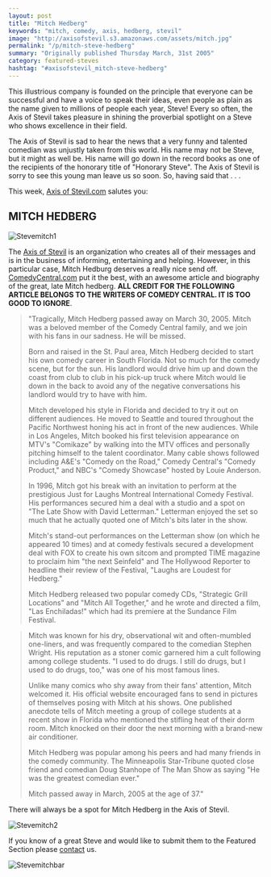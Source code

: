 ```yaml
---
layout: post
title: "Mitch Hedberg"
keywords: "mitch, comedy, axis, hedberg, stevil"
image: "http://axisofstevil.s3.amazonaws.com/assets/mitch.jpg"
permalink: "/p/mitch-steve-hedberg"
summary: "Originally published Thursday March, 31st 2005"
category: featured-steves
hashtag: "#axisofstevil_mitch-steve-hedberg"
---
```


[id_1]: http://axisofstevil.s3.amazonaws.com/assets/mitch.jpg "Stevemitch1"[id_2]: http://axisofstevil.s3.amazonaws.com/assets/mitch1.jpg "Stevemitch2"[id_3]: http://axisofstevil.s3.amazonaws.com/assets/hedberg.gif "Stevemitchbar"
This illustrious company is founded on the principle that everyone can be successful and have a voice to speak their ideas, even people as plain as the name given to millions of people each year, Steve! Every so often, the Axis of Stevil takes pleasure in shining the proverbial spotlight on a Steve who shows excellence in their field.

The Axis of Stevil is sad to hear the news that a very funny and talented comedian was unjustly taken from this world. His name may not be Steve, but it might as well be. His name will go down in the record books as one of the recipients of the honorary title of "Honorary Steve". The Axis of Stevil is sorry to see this young man leave us so soon. So, having said that . . .

This week, [Axis of Stevil.com](/ "Axis of Stevil.com") salutes you:

## MITCH HEDBERG ##

![Stevemitch1][id_1]

The [Axis of Stevil](/ "Axis of Stevil") is an organization who creates all of their messages and is in the business of informing, entertaining and helping. However, in this particular case, Mitch Hedburg deserves a really nice send off. [ComedyCentral.com](http://www.comedycentral.com/standup/central/detail.jhtml?p=/comedians/h/mitch_hedberg.xml "ComedyCentral.com") put it the best, with an awesome article and biography of the great, late Mitch hedberg. **ALL CREDIT FOR THE FOLLOWING ARTICLE BELONGS TO THE WRITERS OF COMEDY CENTRAL. IT IS TOO GOOD TO IGNORE**.

> "Tragically, Mitch Hedberg passed away on March 30, 2005. Mitch was a beloved member of the Comedy Central family, and we join with his fans in our sadness. He will be missed.
>
> Born and raised in the St. Paul area, Mitch Hedberg decided to start his own comedy career in South Florida. Not so much for the comedy scene, but for the sun. His landlord would drive him up and down the coast from club to club in his pick-up truck where Mitch would lie down in the back to avoid any of the negative conversations his landlord would try to have with him.
>
> Mitch developed his style in Florida and decided to try it out on different audiences. He moved to Seattle and toured throughout the Pacific Northwest honing his act in front of the new audiences. While in Los Angeles, Mitch booked his first television appearance on MTV's "Comikaze" by walking into the MTV offices and personally pitching himself to the talent coordinator. Many cable shows followed including A&E's "Comedy on the Road," Comedy Central's "Comedy Product," and NBC's "Comedy Showcase" hosted by Louie Anderson.
>
> In 1996, Mitch got his break with an invitation to perform at the prestigious Just for Laughs Montreal International Comedy Festival. His performances secured him a deal with a studio and a spot on "The Late Show with David Letterman." Letterman enjoyed the set so much that he actually quoted one of Mitch's bits later in the show.
>
> Mitch's stand-out performances on the Letterman show (on which he appeared 10 times) and at comedy festivals secured a development deal with FOX to create his own sitcom and prompted TIME magazine to proclaim him "the next Seinfeld" and The Hollywood Reporter to headline their review of the Festival, "Laughs are Loudest for Hedberg."
>
> Mitch Hedberg released two popular comedy CDs, "Strategic Grill Locations" and "Mitch All Together," and he wrote and directed a film, "Las Enchiladas!" which had its premiere at the Sundance Film Festival.

> Mitch was known for his dry, observational wit and often-mumbled one-liners, and was frequently compared to the comedian Stephen Wright. His reputation as a stoner comic garnered him a cult following among college students. "I used to do drugs. I still do drugs, but I used to do drugs, too," was one of his most famous lines.
> 
> Unlike many comics who shy away from their fans' attention, Mitch welcomed it. His official website encouraged fans to send in pictures of themselves posing with Mitch at his shows. One published anecdote tells of Mitch meeting a group of college students at a recent show in Florida who mentioned the stifling heat of their dorm room. Mitch knocked on their door the next morning with a brand-new air conditioner.
> 
> Mitch Hedberg was popular among his peers and had many friends in the comedy community. The Minneapolis Star-Tribune quoted close friend and comedian Doug Stanhope of The Man Show as saying "He was the greatest comedian ever."
>
> Mitch passed away in March, 2005 at the age of 37."

There will always be a spot for Mitch Hedberg in the Axis of Stevil.

![Stevemitch2][id_2]

If you know of a great Steve and would like to submit them to the Featured Section please [contact](/contact) us.

![Stevemitchbar][id_3]
